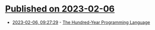 # [Published on 2023-02-06](index.md)

* [2023-02-06, 09:27:29](https://news.ycombinator.com/item?id=34675259) - [The Hundred-Year Programming Language](https://codefol.io/posts/the-hundred-year-programming-language/)
